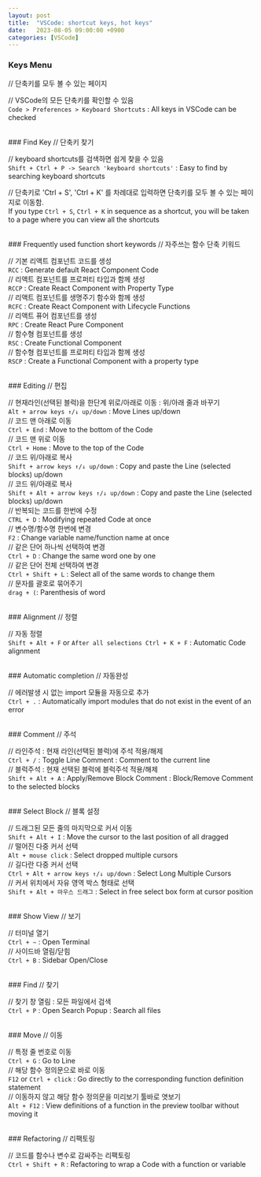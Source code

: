 ```yaml
---
layout: post
title:  "VSCode: shortcut keys, hot keys"
date:   2023-08-05 09:00:00 +0900
categories: [VSCode]
---
```


### Keys Menu   
// 단축키를 모두 볼 수 있는 페이지   
   
// VSCode의 모든 단축키를 확인할 수 있음   
`Code > Preferences > Keyboard Shortcuts` : All keys in VSCode can be checked   
   
<br />
### Find Key   
// 단축키 찾기   
   
// keyboard shortcuts를 검색하면 쉽게 찾을 수 있음   
`Shift + Ctrl + P -> Search 'keyboard shortcuts'` : Easy to find by searching keyboard shortcuts   
   
// 단축키로 'Ctrl + S', 'Ctrl + K' 를 차례대로 입력하면 단축키를 모두 볼 수 있는 페이지로 이동함.   
If you type `Ctrl + S`, `Ctrl + K` in sequence as a shortcut, you will be taken to a page where you can view all the shortcuts   
   
<br />
### Frequently used function short keywords   
// 자주쓰는 함수 단축 키워드   
   
// 기본 리액트 컴포넌트 코드를 생성   
`RCC` : Generate default React Component Code   
// 리액트 컴포넌트를 프로퍼티 타입과 함께 생성   
`RCCP` : Create React Component with Property Type   
// 리액트 컴포넌트를 생명주기 함수와 함께 생성   
`RCFC` : Create React Component with Lifecycle Functions   
// 리액트 퓨어 컴포넌트를 생성   
`RPC` : Create React Pure Component   
// 함수형 컴포넌트를 생성   
`RSC` : Create Functional Component   
// 함수형 컴포넌트를 프로퍼티 타입과 함께 생성   
`RSCP` : Create a Functional Component with a property type   
   
<br />
### Editing   
// 편집   
   
// 현재라인(선택된 블럭)을 한단계 위로/아래로 이동 : 위/아래 줄과 바꾸기   
`Alt + arrow keys ↑/↓ up/down` : Move Lines up/down   
// 코드 맨 아래로 이동   
`Ctrl + End` : Move to the bottom of the Code   
// 코드 맨 위로 이동   
`Ctrl + Home` : Move to the top of the Code   
// 코드 위/아래로 복사   
`Shift + arrow keys ↑/↓ up/down` : Copy and paste the Line (selected blocks) up/down   
// 코드 위/아래로 복사   
`Shift + Alt + arrow keys ↑/↓ up/down` : Copy and paste the Line (selected blocks) up/down   
// 반복되는 코드를 한번에 수정   
`CTRL + D` : Modifying repeated Code at once   
// 변수명/함수명 한번에 변경   
`F2` : Change variable name/function name at once   
// 같은 단어 하나씩 선택하여 변경   
`Ctrl + D` : Change the same word one by one   
// 같은 단어 전체 선택하여 변경   
`Ctrl + Shift + L` : Select all of the same words to change them   
// 문자를 괄호로 묶어주기   
`drag + (`: Parenthesis of word   
   
<br />
### Alignment   
// 정렬   
   
// 자동 정렬   
`Shift + Alt + F` or `After all selections Ctrl + K + F` : Automatic Code alignment   
   
<br />
### Automatic completion   
// 자동완성  
   
// 에러발생 시 없는 import 모듈을 자동으로 추가   
`Ctrl + .` : Automatically import modules that do not exist in the event of an error   
   
<br />
### Comment   
// 주석   
   
// 라인주석 : 현재 라인(선택된 블럭)에 주석 적용/해제   
`Ctrl + /` : Toggle Line Comment : Comment to the current line   
// 블럭주석 : 현재 선택된 블럭에 블럭주석 적용/해제   
`Shift + Alt + A` : Apply/Remove Block Comment : Block/Remove Comment to the selected blocks   

<br />
### Select Block   
// 블록 설정   
   
// 드래그된 모든 줄의 마지막으로 커서 이동   
`Shift + Alt + I` : Move the cursor to the last position of all dragged   
// 떨어진 다중 커서 선택   
`Alt + mouse click` : Select dropped multiple cursors   
// 길다란 다중 커서 선택   
`Ctrl + Alt + arrow keys ↑/↓ up/down` : Select Long Multiple Cursors   
// 커서 위치에서 자유 영역 박스 형태로 선택   
`Shift + Alt + 마우스 드래그` : Select in free select box form at cursor position   
   
<br />
### Show View   
// 보기   
   
// 터미널 열기   
`Ctrl + ~` : Open Terminal   
// 사이드바 열림/닫힘   
`Ctrl + B` : Sidebar Open/Close   
   
<br />
### Find   
// 찾기   
   
// 찾기 창 열림 : 모든 파일에서 검색   
`Ctrl + P` : Open Search Popup : Search all files   
   
<br />
### Move   
// 이동   
   
// 특정 줄 번호로 이동   
`Ctrl + G` : Go to Line   
// 해당 함수 정의문으로 바로 이동   
`F12` or `Ctrl + click` : Go directly to the corresponding function definition statement   
// 이동하지 않고 해당 함수 정의문을 미리보기 툴바로 엿보기   
`Alt + F12` : View definitions of a function in the preview toolbar without moving it   
   
<br />
### Refactoring   
// 리팩토링   
   
// 코드를 함수나 변수로 감싸주는 리팩토링   
`Ctrl + Shift + R` : Refactoring to wrap a Code with a function or variable   
